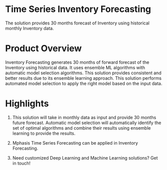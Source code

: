# Time Series Inventory Forecasting
The solution provides 30 months forecast of Inventory using historical monthly Inventory data.

# Product Overview
Inventory Forecasting generates 30 months of forward forecast of the Inventory using historical data. It uses ensemble ML algorithms with automatic model selection algorithms. This solution provides consistent and better results due to its ensemble learning approach. This solution performs automated model selection to apply the right model based on the input data.

# Highlights
1. This solution will take in monthly data as input and provide 30 months future forecast. Automatic model selection will automatically identify the set of optimal algorithms and combine their results using ensemble learning to provide the results.

2. Mphasis Time Series Forecasting can be applied in Inventory Forecasting.

3. Need customized Deep Learning and Machine Learning solutions? Get in touch!
